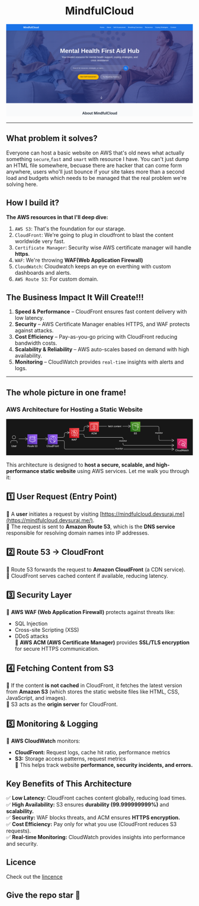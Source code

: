 <h1 align="center">
  <strong>MindfulCloud</strong>
</h1>

![Image](./Assets/MindfulCloud-home-image.png)

---

## What problem it solves?

Everyone can host a basic website on AWS that's old news what actually something `secure`,`fast` and `smart` with resource I have. You can't just dump an HTML file somewhere, becuase there are hacker that can come form anywhere, users who'll just bounce if your site takes more than a second load and budgets which needs to be managed that the real problem we're solving here.

## How I build it?

**The AWS resources in that I'll deep dive:**
1. `AWS S3`: That's the foundation for our starage.
2. `CloudFront`: We're going to plug in cloudfront to blast the content worldwide very fast.
3. `Certificate Manager`: Security wise AWS certificate manager will handle **https**.
4. `WAF`: We're throwing **WAF(Web Application Firewall)**
5. `CloudWatch`: Cloudwatch keeps an eye on everthing with custom dashboards and alerts.
6. `AWS Route 53`: For custom domain.

## The Business Impact It Will Create!!!

1. **Speed & Performance** – CloudFront ensures fast content delivery with low latency.
2. **Security** – AWS Certificate Manager enables HTTPS, and WAF protects against attacks.
3. **Cost Efficiency** – Pay-as-you-go pricing with CloudFront reducing bandwidth costs.
4. **Scalability & Reliability** – AWS auto-scales based on demand with high availability.
5. **Monitoring** – CloudWatch provides `real-time` insights with alerts and logs.

---

## The whole picture in one frame!

### AWS Architecture for Hosting a Static Website

![AWS architecture](./Assets/aws-architecture-stattic-website3.png)

This architecture is designed to **host a secure, scalable, and high-performance static website** using AWS services. Let me walk you through it:

## **1️⃣ User Request (Entry Point)**

🔹 A **user** initiates a request by visiting [https://mindfulcloud.devsuraj.me](https://mindfulcloud.devsuraj.me/).  
🔹 The request is sent to **Amazon Route 53**, which is the **DNS service** responsible for resolving domain names into IP addresses.

## **2️⃣ Route 53 → CloudFront**

🔹 Route 53 forwards the request to **Amazon CloudFront** (a CDN service).  
🔹 CloudFront serves cached content if available, reducing latency.

## **3️⃣ Security Layer**

🔹 **AWS WAF (Web Application Firewall)** protects against threats like:

- SQL Injection
- Cross-site Scripting (XSS)
- DDoS attacks  
  🔹 **AWS ACM (AWS Certificate Manager)** provides **SSL/TLS encryption** for secure HTTPS communication.

## **4️⃣ Fetching Content from S3**

🔹 If the content **is not cached** in CloudFront, it fetches the latest version from **Amazon S3** (which stores the static website files like HTML, CSS, JavaScript, and images).  
🔹 S3 acts as the **origin server** for CloudFront.

## **5️⃣ Monitoring & Logging**

🔹 **AWS CloudWatch** monitors:

- **CloudFront:** Request logs, cache hit ratio, performance metrics
- **S3:** Storage access patterns, request metrics  
  🔹 This helps track website **performance, security incidents, and errors.**

## **Key Benefits of This Architecture**

✅ **Low Latency:** CloudFront caches content globally, reducing load times.  
✅ **High Availability:** S3 ensures **durability (99.999999999%)** and **scalability.**  
✅ **Security:** WAF blocks threats, and ACM ensures **HTTPS encryption.**  
✅ **Cost Efficiency:** Pay only for what you use (CloudFront reduces S3 requests).  
✅ **Real-time Monitoring:** CloudWatch provides insights into performance and security.

## Licence
Check out the [lincence](https://github.com/Suraj-kumar00/MindfulCloud/blob/main/LICENSE)

## Give the repo star 🤩
